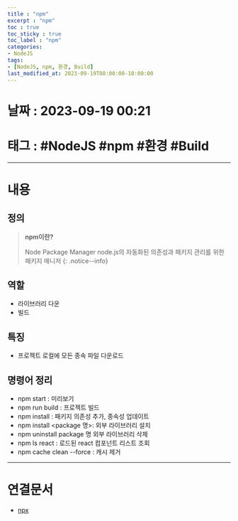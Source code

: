 ```yaml
---
title : "npm"
excerpt : "npm"
toc : true
toc_sticky : true
toc_label : "npm"
categories:
- NodeJS
tags:
- [NodeJS, npm, 환경, Build]
last_modified_at: 2023-09-19T08:00:00-10:00:00
---
```


# 날짜 : 2023-09-19 00:21

# 태그 : #NodeJS #npm #환경 #Build 
---

# 내용

## 정의
> **npm이란?**
>
> Node Package Manager
> node.js의 자동화된 의존성과 패키지 관리를 위한 패키지 매니저
{: .notice--info}

## 역할
- 라이브러리 다운
- 빌드

## 특징
- 프로젝트 로컬에 모든 종속 파일 다운로드

## 명령어 정리
- npm start : 미리보기
- npm run build : 프로젝트 빌드
- npm install : 패키지 의존성 추가, 종속성 업데이트
- npm install <package 명>:  외부 라이브러리 설치
- npm uninstall package 명 외부 라이브러리 삭제
- npm ls react : 로드된 react 컴포넌트 리스트 조회
- npm cache clean --force : 캐시 제거

---

# 연결문서
- [npx](../../nodejs/nodejs-npx)

